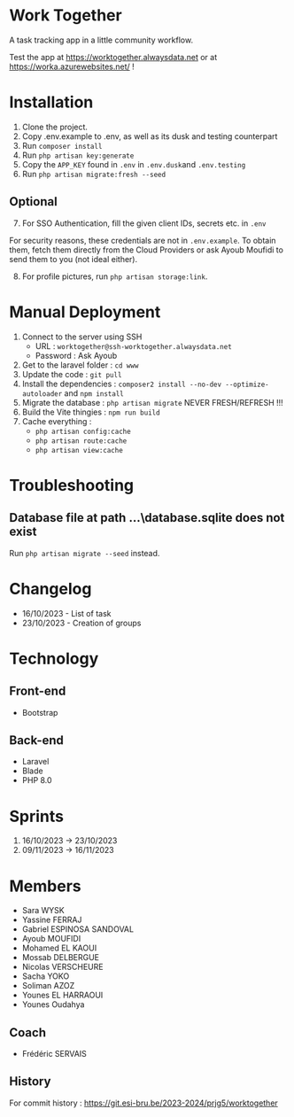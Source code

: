 # Work Together
A task tracking app in a little community workflow.

Test the app at https://worktogether.alwaysdata.net or at https://worka.azurewebsites.net/ !

# Installation

1. Clone the project.
2. Copy .env.example to .env, as well as its dusk and testing counterpart
3. Run `composer install`
4. Run `php artisan key:generate`
5. Copy the `APP_KEY` found in `.env` in `.env.dusk`and `.env.testing`
6. Run `php artisan migrate:fresh --seed`

## Optional

7. For SSO Authentication, fill the given client IDs, secrets etc. in `.env`

For security reasons, these credentials are not in `.env.example`. To obtain them,
fetch them directly from the Cloud Providers or ask Ayoub Moufidi to send them to 
you (not ideal either).

8. For profile pictures, run `php artisan storage:link`.

# Manual Deployment

1. Connect to the server using SSH
    * URL : `worktogether@ssh-worktogether.alwaysdata.net`
    * Password : Ask Ayoub
2. Get to the laravel folder : `cd www`
3. Update the code : `git pull`
4. Install the dependencies : `composer2 install --no-dev --optimize-autoloader` and `npm install`
5. Migrate the database : `php artisan migrate` NEVER FRESH/REFRESH !!!
6. Build the Vite thingies : `npm run build`
7. Cache everything :
    * `php artisan config:cache`
    * `php artisan route:cache`
    * `php artisan view:cache`

# Troubleshooting

## Database file at path ...\database.sqlite does not exist

Run `php artisan migrate --seed` instead.

# Changelog
- 16/10/2023 - List of task
- 23/10/2023 - Creation of groups

# Technology
## Front-end
- Bootstrap
## Back-end
- Laravel
- Blade
- PHP 8.0

# Sprints
1. 16/10/2023 -> 23/10/2023
2. 09/11/2023 -> 16/11/2023

# Members
- Sara WYSK
- Yassine FERRAJ 
- Gabriel ESPINOSA SANDOVAL
- Ayoub MOUFIDI
- Mohamed EL KAOUI
- Mossab DELBERGUE 
- Nicolas VERSCHEURE
- Sacha YOKO
- Soliman AZOZ
- Younes EL HARRAOUI
- Younes Oudahya
## Coach
- Frédéric SERVAIS

## History 

For commit history : https://git.esi-bru.be/2023-2024/prjg5/worktogether
